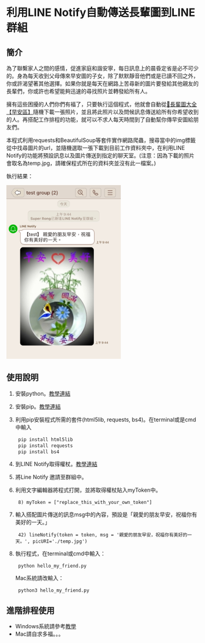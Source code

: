 # 利用LINE Notify自動傳送長輩圖到LINE群組

## 簡介
為了聯繫家人之間的感情，促進家庭和諧安寧，每日訊息上的晨昏定省是必不可少的。身為每天收到父母傳來早安圖的子女，除了默默靜音他們或是已讀不回之外，你或許渴望著其他選擇。如果你就是每天在網路上苦尋新的圖片要發給其他親友的長輩們，你或許也希望能夠迅速的尋找照片並轉發給所有人。

擁有這些困擾的人們你們有福了，只要執行這個程式，他就會自動從[👴長輩圖大全【早安區】](https://chunting.me/elder-photos-good-morning/#google_vignette)隨機下載一張照片，並且將此照片以及問候訊息傳送給所有你希望收到的人。再搭配工作排程的功能，就可以不求人每天時間到了自動幫你傳早安圖給朋友們。

本程式利用requests和BeautifulSoup等套件實作網路爬蟲，搜尋當中的img標籤從中找尋圖片的url，並隨機選取一張下載到目前工作資料夾中，在利用LINE Notify的功能將預設訊息以及圖片傳送到指定的聊天室。(注意：因為下載的照片會取名為temp.jpg，請確保程式所在的資料夾並沒有此一檔案。)

執行結果：

<img src="https://github.com/superr0ng/LINEtools/blob/main/greeting_demo.jpeg" alt="Demo picture" width="300"/>

## 使用說明
1. 安裝python。[教學連結](https://www.codingspace.school/blog/2021-04-07)
2. 安裝pip。[教學連結](https://www.maxlist.xyz/2019/07/13/pip-install-python/)
3. 利用pip安裝程式所需的套件(html5lib, requests, bs4)。在terminal或是cmd中輸入

        pip install html5lib
        pip install requests
        pip install bs4 

4. 到LINE Notify取得權杖。[教學連結](https://blog.mrat.io/%E5%A6%82%E4%BD%95%E7%94%B3%E8%AB%8Bline%E6%AC%8A%E6%9D%96%E6%8F%90%E4%BE%9B%E7%A8%8B%E5%BC%8F%E4%BA%A4%E6%98%93%E6%8E%A5%E6%94%B6%E5%8D%B3%E6%99%82%E8%A8%8A%E6%81%AF/)
5. 將Line Notify 邀請至群組中。
6. 利用文字編輯器將程式打開，並將取得權杖貼入myToken中。

        8) myToken = ["replace_this_with_your_own_token"]
7. 輸入搭配圖片傳送的訊息msg中的內容，預設是「親愛的朋友早安，祝福你有美好的一天。」
        
        42) lineNotify(token = token, msg = '親愛的朋友早安，祝福你有美好的一天。', picURI='./temp.jpg')
8. 執行程式，在terminal或cmd中輸入：
        
        python hello_my_friend.py
    Mac系統請改輸入：
    
        python3 hello_my_friend.py
## 進階排程使用
- Windows系統請參考[教學](https://pixnashpython.pixnet.net/blog/post/41511724-%E3%80%90win10%E6%8E%92%E7%A8%8B%E3%80%91%E4%BD%BF%E7%94%A8windows%E6%8E%92%E7%A8%8B%E5%99%A8%E8%AE%93python%E8%87%AA%E5%B7%B1%E5%8B%95%E8%B5%B7)
- Mac請自求多福。。。
